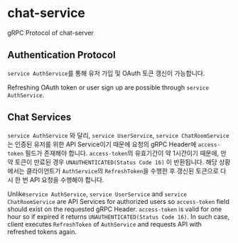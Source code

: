 # chat-service
gRPC Protocol of chat-server

## Authentication Protocol
`service AuthService`를 통해 유저 가입 및 OAuth 토큰 갱신이 가능합니다.

Refreshing OAuth token or user sign up are possible through `service AuthService`.

## Chat Services
`service AuthService` 와 달리, `service UserService`, `service ChatRoomService`는 인증된 유저를 위한 API Service이기 때문에
요청의 gRPC Header에 `access-token` 필드가 존재해야 합니다. 
`access-token`의 유효기간이 약 1시간이기 때문에, 만약 토큰이 만료된 경우 `UNAUTHENTICATED(Status Code 16)` 이 반환됩니다.
해당 상황에서는 클라이언트가 `AuthService`의 `RefreshToken`을 수행한 후 갱신된 토큰으로 다시 한 번 API 요청을 수행해야 합니다. 

Unlike`service AuthService`, `service UserService` and `service ChatRoomService` are API Services for authorized users so `access-token` field should exist on the requested gRPC Header.
`access-token` is valid for one hour so if expired it returns `UNAUTHENTICATED(Status Code 16)`. In such case, client executes `RefreshToken` of `AuthService` and requests API with refreshed tokens again. 
